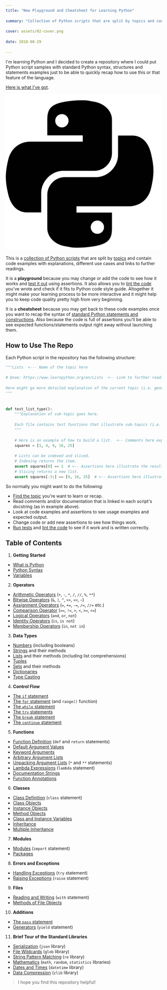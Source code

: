 ```yaml
---
title: "New Playground and Cheatsheet for Learning Python"

summary: "Collection of Python scripts that are split by topics and contain code examples with explanations, different use cases"

cover: assets/02-cover.png

date: 2018-08-29

---
```


I'm learning Python and I decided to create a repository where I could put Python script samples with standard Python syntax, structures and statements examples just to be able to quickly recap how to use this or that feature of the language.

[Here is what I've got](https://github.com/trekhleb/learn-python).

![Playground and Cheatsheet for Learning Python](assets/01-cover.png)

This is a [collection of Python scripts](https://github.com/trekhleb/learn-python) that are split by [topics](https://github.com/trekhleb/learn-python#table-of-contents) and contain
code examples with explanations, different use cases and links to further readings.

It is a **playground** because you may change or add the code to see how it works and [test it out](https://github.com/trekhleb/learn-python#testing-the-code) using assertions. It also allows you to [lint the code](https://github.com/trekhleb/learn-python#linting-the-code) you've wrote and check if it fits to Python code style guide. Altogether it might make your learning process to be more interactive and it might help you to keep code quality pretty high from very beginning.

It is a **cheatsheet** because you may get back to these code examples once you want to recap the syntax of [standard Python statements and constructions](https://github.com/trekhleb/learn-python#table-of-contents). Also because the code is full of assertions you'll be able to see expected functions/statements output right away without launching them.

## How to Use The Repo

Each Python script in the repository has the following structure:

```python
"""Lists  <--- Name of the topic here

# @see: https://www.learnpython.org/en/Lists  <-- Link to further readings goes here

Here might go more detailed explanation of the current topic (i.e. general info about Lists).
"""


def test_list_type():
    """Explanation of sub-topic goes here.

    Each file contains test functions that illustrate sub-topics (i.e. lists type, lists methods).
    """

    # Here is an example of how to build a list.  <-- Comments here explain the action
    squares = [1, 4, 9, 16, 25]

    # Lists can be indexed and sliced.
    # Indexing returns the item.
    assert squares[0] == 1  # <-- Assertions here illustrate the result.
    # Slicing returns a new list.
    assert squares[-3:] == [9, 16, 25]  # <-- Assertions here illustrate the result.
```

So normally you might want to do the following:

- [Find the topic](https://github.com/trekhleb/learn-python#table-of-contents) you're want to learn or recap.
- Read comments and/or documentation that is linked in each script's docstring (as in example above).
- Look at code examples and assertions to see usage examples and expected output.
- Change code or add new assertions to see how things work.
- [Run tests](https://github.com/trekhleb/learn-python#testing-the-code) and [lint the code](https://github.com/trekhleb/learn-python#linting-the-code) to see if it work and is
  written correctly.

## Table of Contents

1. **Getting Started**
  - [What is Python](https://github.com/trekhleb/learn-python/blob/master/src/getting_started/what_is_python.md)
  - [Python Syntax](https://github.com/trekhleb/learn-python/blob/master/src/getting_started/python_syntax.md)
  - [Variables](https://github.com/trekhleb/learn-python/blob/master/src/getting_started/test_variables.py)
2. **Operators**
  - [Arithmetic Operators](https://github.com/trekhleb/learn-python/blob/master/src/operators/test_arithmetic.py) (`+`, `-`, `*`, `/`, `//`, `%`, `**`)
  - [Bitwise Operators](https://github.com/trekhleb/learn-python/blob/master/src/operators/test_bitwise.py) (`&`, `|`, `^`, `>>`, `<<`, `~`)
  - [Assignment Operators](https://github.com/trekhleb/learn-python/blob/master/src/operators/test_assigment.py) (`=`, `+=`, `-=`, `/=`, `//=` etc.)
  - [Comparison Operator](https://github.com/trekhleb/learn-python/blob/master/src/operators/test_comparison.py) (`==`, `!=`, `>`, `<`, `>=`, `<=`)
  - [Logical Operators](https://github.com/trekhleb/learn-python/blob/master/src/operators/test_logical.py) (`and`, `or`, `not`)
  - [Identity Operators](https://github.com/trekhleb/learn-python/blob/master/src/operators/test_identity.py) (`is`, `is not`)
  - [Membership Operators](https://github.com/trekhleb/learn-python/blob/master/src/operators/test_membership.py) (`in`, `not in`)
3. **Data Types**
  - [Numbers](https://github.com/trekhleb/learn-python/blob/master/src/data_types/test_numbers.py) (including booleans)
  - [Strings](https://github.com/trekhleb/learn-python/blob/master/src/data_types/test_strings.py) and their methods
  - [Lists](https://github.com/trekhleb/learn-python/blob/master/src/data_types/test_lists.py) and their methods (including list comprehensions)
  - [Tuples](https://github.com/trekhleb/learn-python/blob/master/src/data_types/test_tuples.py)
  - [Sets](https://github.com/trekhleb/learn-python/blob/master/src/data_types/test_sets.py) and their methods
  - [Dictionaries](https://github.com/trekhleb/learn-python/blob/master/src/data_types/test_dictionaries.py)
  - [Type Casting](https://github.com/trekhleb/learn-python/blob/master/src/data_types/test_type_casting.py)
4. **Control Flow**
  - [The `if` statement](https://github.com/trekhleb/learn-python/blob/master/src/control_flow/test_if.py)
  - [The `for` statement](https://github.com/trekhleb/learn-python/blob/master/src/control_flow/test_for.py) (and `range()` function)
  - [The `while` statement](https://github.com/trekhleb/learn-python/blob/master/src/control_flow/test_while.py)
  - [The `try` statements](https://github.com/trekhleb/learn-python/blob/master/src/control_flow/test_try.py)
  - [The `break` statement](https://github.com/trekhleb/learn-python/blob/master/src/control_flow/test_break.py)
  - [The `continue` statement](https://github.com/trekhleb/learn-python/blob/master/src/control_flow/test_break.py)
5. **Functions**
  - [Function Definition](https://github.com/trekhleb/learn-python/blob/master/src/functions/test_function_definition.py) (`def` and `return` statements)
  - [Default Argument Values](https://github.com/trekhleb/learn-python/blob/master/src/functions/test_function_default_arguments.py)
  - [Keyword Arguments](https://github.com/trekhleb/learn-python/blob/master/src/functions/test_function_keyword_arguments.py)
  - [Arbitrary Argument Lists](https://github.com/trekhleb/learn-python/blob/master/src/functions/test_function_arbitrary_arguments.py)
  - [Unpacking Argument Lists](https://github.com/trekhleb/learn-python/blob/master/src/functions/test_function_unpacking_arguments.py) (`*` and `**` statements)
  - [Lambda Expressions](https://github.com/trekhleb/learn-python/blob/master/src/functions/test_lambda_expressions.py) (`lambda` statement)
  - [Documentation Strings](https://github.com/trekhleb/learn-python/blob/master/src/functions/test_function_documentation_string.py)
  - [Function Annotations](https://github.com/trekhleb/learn-python/blob/master/src/functions/test_function_annotations.py)
6. **Classes**
  - [Class Definition](https://github.com/trekhleb/learn-python/blob/master/src/classes/test_class_definition.py) (`class` statement)
  - [Class Objects](https://github.com/trekhleb/learn-python/blob/master/src/classes/test_class_objects.py)
  - [Instance Objects](https://github.com/trekhleb/learn-python/blob/master/src/classes/test_instance_objects.py)
  - [Method Objects](https://github.com/trekhleb/learn-python/blob/master/src/classes/test_method_objects.py)
  - [Class and Instance Variables](https://github.com/trekhleb/learn-python/blob/master/src/classes/test_class_and_instance_variables.py)
  - [Inheritance](https://github.com/trekhleb/learn-python/blob/master/src/classes/test_inheritance.py)
  - [Multiple Inheritance](https://github.com/trekhleb/learn-python/blob/master/src/classes/test_multiple_inheritance.py)
7. **Modules**
  - [Modules](https://github.com/trekhleb/learn-python/blob/master/src/modules/test_modules.py) (`import` statement)
  - [Packages](https://github.com/trekhleb/learn-python/blob/master/src/modules/test_packages.py)
8. **Errors and Exceptions**
  - [Handling Exceptions](https://github.com/trekhleb/learn-python/blob/master/src/exceptions/test_handle_exceptions.py) (`try` statement)
  - [Raising Exceptions](https://github.com/trekhleb/learn-python/blob/master/src/exceptions/test_raise_exceptions.py) (`raise` statement)
9. **Files**
  - [Reading and Writing](https://github.com/trekhleb/learn-python/blob/master/src/files/test_file_reading.py) (`with` statement)
  - [Methods of File Objects](https://github.com/trekhleb/learn-python/blob/master/src/files/test_file_methdos.py)
10. **Additions**
  - [The `pass` statement](https://github.com/trekhleb/learn-python/blob/master/src/additions/test_pass.py)
  - [Generators](https://github.com/trekhleb/learn-python/blob/master/src/additions/test_generators.py) (`yield` statement)
11. **Brief Tour of the Standard Libraries**
  - [Serialization](https://github.com/trekhleb/learn-python/blob/master/src/standard_libraries/test_json.py) (`json` library)
  - [File Wildcards](https://github.com/trekhleb/learn-python/blob/master/src/standard_libraries/test_glob.py) (`glob` library)
  - [String Pattern Matching](https://github.com/trekhleb/learn-python/blob/master/src/standard_libraries/test_re.py) (`re` library)
  - [Mathematics](https://github.com/trekhleb/learn-python/blob/master/src/standard_libraries/test_math.py) (`math`, `random`, `statistics` libraries)
  - [Dates and Times](https://github.com/trekhleb/learn-python/blob/master/src/standard_libraries/test_datetime.py) (`datetime` library)
  - [Data Compression](https://github.com/trekhleb/learn-python/blob/master/src/standard_libraries/test_zlib.py) (`zlib` library)


> I hope you find this repository helpful!
